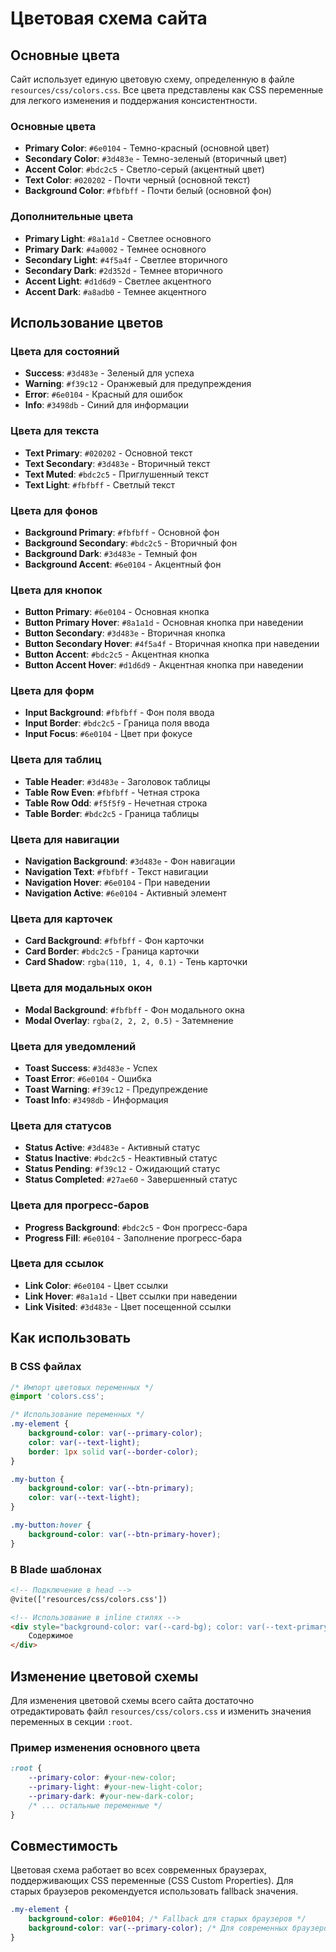 # Цветовая схема сайта

## Основные цвета

Сайт использует единую цветовую схему, определенную в файле `resources/css/colors.css`. Все цвета представлены как CSS переменные для легкого изменения и поддержания консистентности.

### Основные цвета
- **Primary Color**: `#6e0104` - Темно-красный (основной цвет)
- **Secondary Color**: `#3d483e` - Темно-зеленый (вторичный цвет)
- **Accent Color**: `#bdc2c5` - Светло-серый (акцентный цвет)
- **Text Color**: `#020202` - Почти черный (основной текст)
- **Background Color**: `#fbfbff` - Почти белый (основной фон)

### Дополнительные цвета
- **Primary Light**: `#8a1a1d` - Светлее основного
- **Primary Dark**: `#4a0002` - Темнее основного
- **Secondary Light**: `#4f5a4f` - Светлее вторичного
- **Secondary Dark**: `#2d352d` - Темнее вторичного
- **Accent Light**: `#d1d6d9` - Светлее акцентного
- **Accent Dark**: `#a8adb0` - Темнее акцентного

## Использование цветов

### Цвета для состояний
- **Success**: `#3d483e` - Зеленый для успеха
- **Warning**: `#f39c12` - Оранжевый для предупреждения
- **Error**: `#6e0104` - Красный для ошибок
- **Info**: `#3498db` - Синий для информации

### Цвета для текста
- **Text Primary**: `#020202` - Основной текст
- **Text Secondary**: `#3d483e` - Вторичный текст
- **Text Muted**: `#bdc2c5` - Приглушенный текст
- **Text Light**: `#fbfbff` - Светлый текст

### Цвета для фонов
- **Background Primary**: `#fbfbff` - Основной фон
- **Background Secondary**: `#bdc2c5` - Вторичный фон
- **Background Dark**: `#3d483e` - Темный фон
- **Background Accent**: `#6e0104` - Акцентный фон

### Цвета для кнопок
- **Button Primary**: `#6e0104` - Основная кнопка
- **Button Primary Hover**: `#8a1a1d` - Основная кнопка при наведении
- **Button Secondary**: `#3d483e` - Вторичная кнопка
- **Button Secondary Hover**: `#4f5a4f` - Вторичная кнопка при наведении
- **Button Accent**: `#bdc2c5` - Акцентная кнопка
- **Button Accent Hover**: `#d1d6d9` - Акцентная кнопка при наведении

### Цвета для форм
- **Input Background**: `#fbfbff` - Фон поля ввода
- **Input Border**: `#bdc2c5` - Граница поля ввода
- **Input Focus**: `#6e0104` - Цвет при фокусе

### Цвета для таблиц
- **Table Header**: `#3d483e` - Заголовок таблицы
- **Table Row Even**: `#fbfbff` - Четная строка
- **Table Row Odd**: `#f5f5f9` - Нечетная строка
- **Table Border**: `#bdc2c5` - Граница таблицы

### Цвета для навигации
- **Navigation Background**: `#3d483e` - Фон навигации
- **Navigation Text**: `#fbfbff` - Текст навигации
- **Navigation Hover**: `#6e0104` - При наведении
- **Navigation Active**: `#6e0104` - Активный элемент

### Цвета для карточек
- **Card Background**: `#fbfbff` - Фон карточки
- **Card Border**: `#bdc2c5` - Граница карточки
- **Card Shadow**: `rgba(110, 1, 4, 0.1)` - Тень карточки

### Цвета для модальных окон
- **Modal Background**: `#fbfbff` - Фон модального окна
- **Modal Overlay**: `rgba(2, 2, 2, 0.5)` - Затемнение

### Цвета для уведомлений
- **Toast Success**: `#3d483e` - Успех
- **Toast Error**: `#6e0104` - Ошибка
- **Toast Warning**: `#f39c12` - Предупреждение
- **Toast Info**: `#3498db` - Информация

### Цвета для статусов
- **Status Active**: `#3d483e` - Активный статус
- **Status Inactive**: `#bdc2c5` - Неактивный статус
- **Status Pending**: `#f39c12` - Ожидающий статус
- **Status Completed**: `#27ae60` - Завершенный статус

### Цвета для прогресс-баров
- **Progress Background**: `#bdc2c5` - Фон прогресс-бара
- **Progress Fill**: `#6e0104` - Заполнение прогресс-бара

### Цвета для ссылок
- **Link Color**: `#6e0104` - Цвет ссылки
- **Link Hover**: `#8a1a1d` - Цвет ссылки при наведении
- **Link Visited**: `#3d483e` - Цвет посещенной ссылки

## Как использовать

### В CSS файлах
```css
/* Импорт цветовых переменных */
@import 'colors.css';

/* Использование переменных */
.my-element {
    background-color: var(--primary-color);
    color: var(--text-light);
    border: 1px solid var(--border-color);
}

.my-button {
    background-color: var(--btn-primary);
    color: var(--text-light);
}

.my-button:hover {
    background-color: var(--btn-primary-hover);
}
```

### В Blade шаблонах
```html
<!-- Подключение в head -->
@vite(['resources/css/colors.css'])

<!-- Использование в inline стилях -->
<div style="background-color: var(--card-bg); color: var(--text-primary);">
    Содержимое
</div>
```

## Изменение цветовой схемы

Для изменения цветовой схемы всего сайта достаточно отредактировать файл `resources/css/colors.css` и изменить значения переменных в секции `:root`.

### Пример изменения основного цвета
```css
:root {
    --primary-color: #your-new-color;
    --primary-light: #your-new-light-color;
    --primary-dark: #your-new-dark-color;
    /* ... остальные переменные */
}
```

## Совместимость

Цветовая схема работает во всех современных браузерах, поддерживающих CSS переменные (CSS Custom Properties). Для старых браузеров рекомендуется использовать fallback значения.

```css
.my-element {
    background-color: #6e0104; /* Fallback для старых браузеров */
    background-color: var(--primary-color); /* Для современных браузеров */
}
``` 